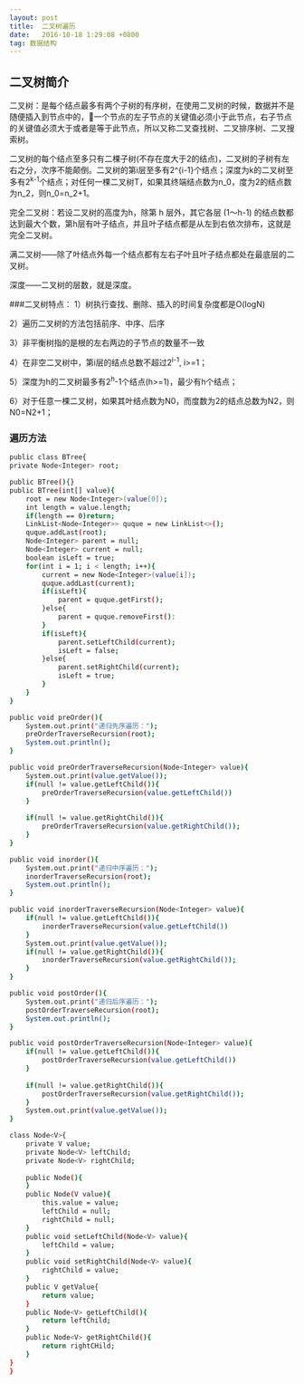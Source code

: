 ```yaml
---
layout: post
title:  二叉树遍历
date:   2016-10-18 1:29:08 +0800
tag: 数据结构
---
```


## 二叉树简介
二叉树：是每个结点最多有两个子树的有序树，在使用二叉树的时候，数据并不是随便插入到节点中的，一个节点的左子节点的关键值必须小于此节点，右子节点的关键值必须大于或者是等于此节点，所以又称二叉查找树、二叉排序树、二叉搜索树。

二叉树的每个结点至多只有二棵子树(不存在度大于2的结点)，二叉树的子树有左右之分，次序不能颠倒。二叉树的第i层至多有2^{i-1}个结点；深度为k的二叉树至多有2<sup>k-1</sup>个结点；对任何一棵二叉树T，如果其终端结点数为n_0，度为2的结点数为n_2，则n_0=n_2+1。

完全二叉树：若设二叉树的高度为h，除第 h 层外，其它各层 (1～h-1) 的结点数都达到最大个数，第h层有叶子结点，并且叶子结点都是从左到右依次排布，这就是完全二叉树。

满二叉树——除了叶结点外每一个结点都有左右子叶且叶子结点都处在最底层的二叉树。

深度——二叉树的层数，就是深度。

###二叉树特点：
1）树执行查找、删除、插入的时间复杂度都是O(logN)

2）遍历二叉树的方法包括前序、中序、后序

3）非平衡树指的是根的左右两边的子节点的数量不一致

4）在非空二叉树中，第i层的结点总数不超过2<sup>i-1</sup>, i>=1；

5）深度为h的二叉树最多有2<sup>h</sup>-1个结点(h>=1)，最少有h个结点；

6）对于任意一棵二叉树，如果其叶结点数为N0，而度数为2的结点总数为N2，则N0=N2+1；
### 遍历方法
``` bash
public class BTree{
private Node<Integer> root;

public BTree(){}
public BTree(int[] value){
	root = new Node<Integer>(value[0]);
	int length = value.length;
	if(length == 0)return;
	LinkList<Node<Integer>> quque = new LinkList<>();
	quque.addLast(root);
	Node<Integer> parent = null;
	Node<Integer> current = null;
	boolean isLeft = true;
	for(int i = 1; i < length; i++){
		current = new Node<Integer>(value[i]);
		quque.addLast(current);
		if(isLeft){
			parent = quque.getFirst();
		}else{
			parent = quque.removeFirst():
		}
		if(isLeft){
			parent.setLeftChild(current);
			isLeft = false;
		}else{
			parent.setRightChild(current);
			isLeft = true;
		}
	}
}

public void preOrder(){
	System.out.print("递归先序遍历：");
	preOrderTraverseRecursion(root);
	System.out.println();
}

public void preOrderTraverseRecursion(Node<Integer> value){
	System.out.print(value.getValue());
	if(null != value.getLeftChild()){
		preOrderTraverseRecursion(value.getLeftChild())
	}
	
	if(null != value.getRightChild()){
		preOrderTraverseRecursion(value.getRightChild());
	}
}

public void inorder(){
	System.out.print("递归中序遍历：");
	inorderTraverseRecursion(root);
	System.out.println();
}

public void inorderTraverseRecursion(Node<Integer> value){
	if(null != value.getLeftChild()){
		inorderTraverseRecursion(value.getLeftChild())
	}
	System.out.print(value.getValue());
	if(null != value.getRightChild()){
		inorderTraverseRecursion(value.getRightChild());
	}
}

public void postOrder(){
	System.out.print("递归后序遍历：");
	postOrderTraverseRecursion(root);
	System.out.println();
}

public void postOrderTraverseRecursion(Node<Integer> value){
	if(null != value.getLeftChild()){
		postOrderTraverseRecursion(value.getLeftChild())
	}
	
	if(null != value.getRightChild()){
		postOrderTraverseRecursion(value.getRightChild());
	}
	System.out.print(value.getValue());
}

class Node<V>{
	private V value;
	private Node<V> leftChild;
	private Node<V> rightChild;
	
	public Node(){
	}
	public Node(V value){
		this.value = value;
		leftChild = null;
		rightChild = null;
	}
	public void setLeftChild(Node<V> value){
		leftChild = value;
	}
	public void setRightChild(Node<V> value){
		rightChild = value;
	}
	public V getValue{
		return value;
	}
	public Node<V> getLeftChild(){
		return leftChild;
	}
	public Node<V> getRightChild(){
		return rightCHild;
	}
}
}
```
